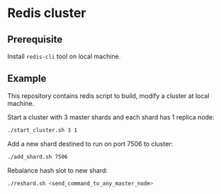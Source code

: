 # Redis cluster

## Prerequisite

Install `redis-cli` tool on local machine.

## Example

This repository contains redis script to build, modify a cluster at local machine.

Start a cluster with 3 master shards and each shard has 1 replica node:

```bash
./start_cluster.sh 3 1
```

Add a new shard destined to run on port 7506 to cluster:

```bash
./add_shard.sh 7506
```

Rebalance hash slot to new shard:

```bash
./reshard.sh <send_command_to_any_master_node>
```